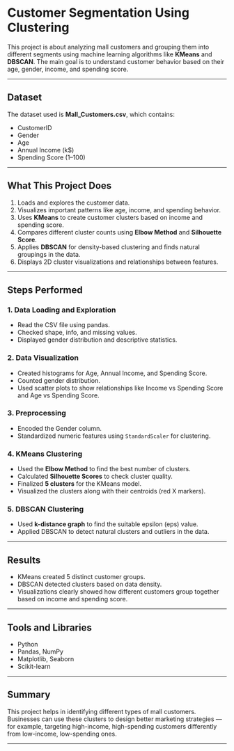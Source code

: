 # Customer Segmentation Using Clustering

This project is about analyzing mall customers and grouping them into different segments using machine learning algorithms like **KMeans** and **DBSCAN**. The main goal is to understand customer behavior based on their age, gender, income, and spending score.

---

## Dataset
The dataset used is **Mall_Customers.csv**, which contains:
- CustomerID  
- Gender  
- Age  
- Annual Income (k$)  
- Spending Score (1–100)  

---

## What This Project Does
1. Loads and explores the customer data.  
2. Visualizes important patterns like age, income, and spending behavior.  
3. Uses **KMeans** to create customer clusters based on income and spending score.  
4. Compares different cluster counts using **Elbow Method** and **Silhouette Score**.  
5. Applies **DBSCAN** for density-based clustering and finds natural groupings in the data.  
6. Displays 2D cluster visualizations and relationships between features.  

---

## Steps Performed

### 1. Data Loading and Exploration
- Read the CSV file using pandas.  
- Checked shape, info, and missing values.  
- Displayed gender distribution and descriptive statistics.  

### 2. Data Visualization
- Created histograms for Age, Annual Income, and Spending Score.  
- Counted gender distribution.  
- Used scatter plots to show relationships like Income vs Spending Score and Age vs Spending Score.  

### 3. Preprocessing
- Encoded the Gender column.  
- Standardized numeric features using `StandardScaler` for clustering.  

### 4. KMeans Clustering
- Used the **Elbow Method** to find the best number of clusters.  
- Calculated **Silhouette Scores** to check cluster quality.  
- Finalized **5 clusters** for the KMeans model.  
- Visualized the clusters along with their centroids (red X markers).  

### 5. DBSCAN Clustering
- Used **k-distance graph** to find the suitable epsilon (eps) value.  
- Applied DBSCAN to detect natural clusters and outliers in the data.  

---

## Results
- KMeans created 5 distinct customer groups.  
- DBSCAN detected clusters based on data density.  
- Visualizations clearly showed how different customers group together based on income and spending score.  

---

## Tools and Libraries
- Python  
- Pandas, NumPy  
- Matplotlib, Seaborn  
- Scikit-learn  

---

## Summary
This project helps in identifying different types of mall customers. Businesses can use these clusters to design better marketing strategies — for example, targeting high-income, high-spending customers differently from low-income, low-spending ones.

---

